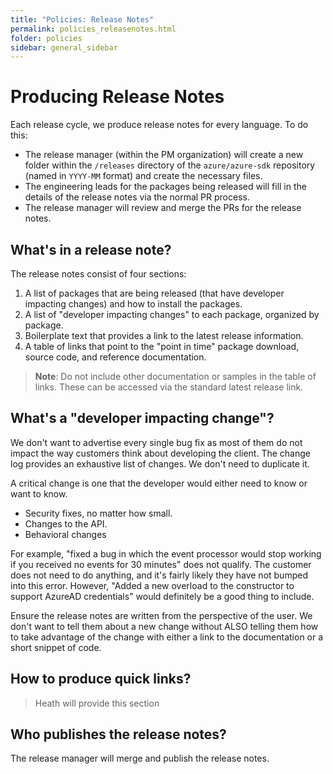 ```yaml
---
title: "Policies: Release Notes"
permalink: policies_releasenotes.html
folder: policies
sidebar: general_sidebar
---
```


# Producing Release Notes

Each release cycle, we produce release notes for every language.  To do this:

* The release manager (within the PM organization) will create a new folder within the `/releases` directory of the `azure/azure-sdk` repository (named in `YYYY-MM` format) and create the necessary files.
* The engineering leads for the packages being released will fill in the details of the release notes via the normal PR process.
* The release manager will review and merge the PRs for the release notes.

## What's in a release note?

The release notes consist of four sections:

1. A list of packages that are being released (that have developer impacting changes) and how to install the packages.
2. A list of "developer impacting changes" to each package, organized by package.
3. Boilerplate text that provides a link to the latest release information.
4. A table of links that point to the "point in time" package download, source code, and reference documentation.

> **Note**: Do not include other documentation or samples in the table of links.  These can be accessed via the standard latest release link.

## What's a "developer impacting change"?

We don't want to advertise every single bug fix as most of them do not impact the way customers think about developing the client.  The change log provides an exhaustive list of changes.  We don't need to duplicate it.

A critical change is one that the developer would either need to know or want to know.

* Security fixes, no matter how small.
* Changes to the API.
* Behavioral changes

For example, "fixed a bug in which the event processor would stop working if you received no events for 30 minutes" does not qualify.  The customer does not need to do anything, and it's fairly likely they have not bumped into this error.  However, "Added a new overload to the constructor to support AzureAD credentials" would definitely be a good thing to include.

Ensure the release notes are written from the perspective of the user.   We don't want to tell them about a new change without ALSO telling them how to take advantage of the change with either a link to the documentation or a short snippet of code.

## How to produce quick links?

> Heath will provide this section

## Who publishes the release notes?

The release manager will merge and publish the release notes.
